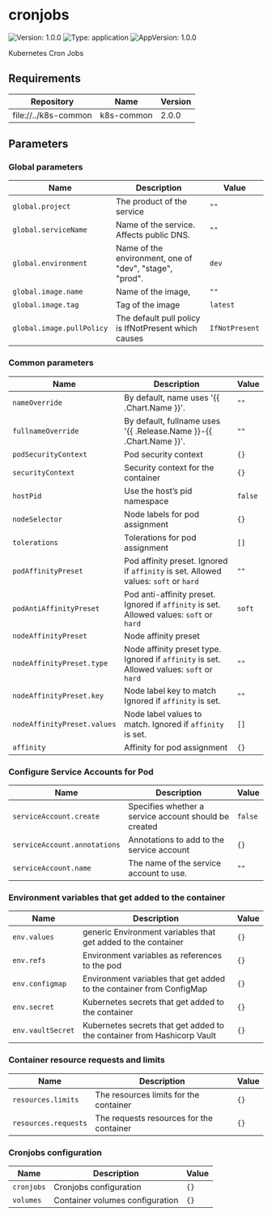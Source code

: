 # cronjobs

![Version: 1.0.0](https://img.shields.io/badge/Version-1.0.0-informational?style=flat-square) ![Type: application](https://img.shields.io/badge/Type-application-informational?style=flat-square) ![AppVersion: 1.0.0](https://img.shields.io/badge/AppVersion-1.0.0-informational?style=flat-square)

Kubernetes Cron Jobs

## Requirements

| Repository | Name | Version |
|------------|------|---------|
| file://../k8s-common | k8s-common | 2.0.0   |

## Parameters

### Global parameters

| Name                      | Description                                             | Value          |
| ------------------------- | ------------------------------------------------------- | -------------- |
| `global.project`          | The product of the service                              | `""`           |
| `global.serviceName`      | Name of the service. Affects public DNS.                | `""`           |
| `global.environment`      | Name of the environment, one of "dev", "stage", "prod". | `dev`          |
| `global.image.name`       | Name of the image,                                      | `""`           |
| `global.image.tag`        | Tag of the image                                        | `latest`       |
| `global.image.pullPolicy` | The default pull policy is IfNotPresent which causes    | `IfNotPresent` |

### Common parameters

| Name                        | Description                                                                               | Value   |
| --------------------------- | ----------------------------------------------------------------------------------------- | ------- |
| `nameOverride`              | By default, name uses '{{ .Chart.Name }}'.                                                | `""`    |
| `fullnameOverride`          | By default, fullname uses '{{ .Release.Name }}-{{ .Chart.Name }}'.                        | `""`    |
| `podSecurityContext`        | Pod security context                                                                      | `{}`    |
| `securityContext`           | Security context for the container                                                        | `{}`    |
| `hostPid`                   | Use the host’s pid namespace                                                              | `false` |
| `nodeSelector`              | Node labels for pod assignment                                                            | `{}`    |
| `tolerations`               | Tolerations for pod assignment                                                            | `[]`    |
| `podAffinityPreset`         | Pod affinity preset. Ignored if `affinity` is set. Allowed values: `soft` or `hard`       | `""`    |
| `podAntiAffinityPreset`     | Pod anti-affinity preset. Ignored if `affinity` is set. Allowed values: `soft` or `hard`  | `soft`  |
| `nodeAffinityPreset`        | Node affinity preset                                                                      |         |
| `nodeAffinityPreset.type`   | Node affinity preset type. Ignored if `affinity` is set. Allowed values: `soft` or `hard` | `""`    |
| `nodeAffinityPreset.key`    | Node label key to match Ignored if `affinity` is set.                                     | `""`    |
| `nodeAffinityPreset.values` | Node label values to match. Ignored if `affinity` is set.                                 | `[]`    |
| `affinity`                  | Affinity for pod assignment                                                               | `{}`    |

### Configure Service Accounts for Pod

| Name                         | Description                                           | Value   |
| ---------------------------- | ----------------------------------------------------- | ------- |
| `serviceAccount.create`      | Specifies whether a service account should be created | `false` |
| `serviceAccount.annotations` | Annotations to add to the service account             | `{}`    |
| `serviceAccount.name`        | The name of the service account to use.               | `""`    |

### Environment variables that get added to the container

| Name              | Description                                                             | Value |
| ----------------- | ----------------------------------------------------------------------- | ----- |
| `env.values`      | generic Environment variables that get added to the container           | `{}`  |
| `env.refs`        | Environment variables as references to the pod                          | `{}`  |
| `env.configmap`   | Environment variables that get added to the container from ConfigMap    | `{}`  |
| `env.secret`      | Kubernetes secrets that get added to the container                      | `{}`  |
| `env.vaultSecret` | Kubernetes secrets that get added to the container from Hashicorp Vault | `{}`  |

### Container resource requests and limits

| Name                 | Description                              | Value |
| -------------------- | ---------------------------------------- | ----- |
| `resources.limits`   | The resources limits for the container   | `{}`  |
| `resources.requests` | The requests resources for the container | `{}`  |

### Cronjobs configuration

| Name       | Description                     | Value |
| ---------- | ------------------------------- | ----- |
| `cronjobs` | Cronjobs configuration          | `{}`  |
| `volumes`  | Container volumes configuration | `{}`  |

